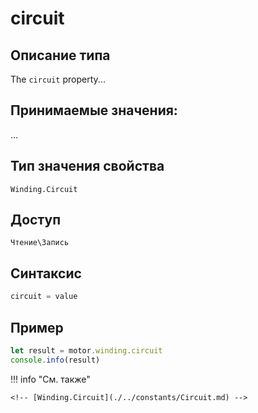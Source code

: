 # circuit

## Описание типа
The `circuit` property...

## Принимаемые значения:
...

## Тип значения свойства
`Winding.Circuit`

## Доступ
`Чтение\Запись`

## Синтаксис
```javascript
circuit = value
```

## Пример
```javascript linenums="1"
let result = motor.winding.circuit
console.info(result)
```

!!! info "См. также"

    <!-- [Winding.Circuit](./../constants/Circuit.md) -->

